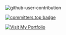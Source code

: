 ![github-user-contribution](https://github.com/yismaili/yismaili/assets/69278312/2b45d7eb-1321-4843-8366-561d218ca09d)

[![committers.top badge](https://user-badge.committers.top/morocco/yismaili.svg)](https://user-badge.committers.top/morocco/yismaili)

[![Visit My Portfolio](https://example.com/path/to/your/image.jpg)](https://yismaili.github.io/yismaili)
